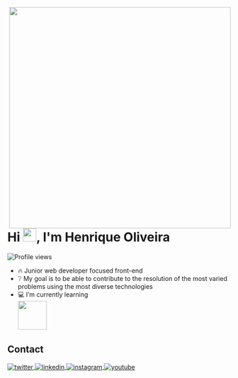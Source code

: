 <img align="right" height="500cm"
src="https://raw.githubusercontent.com/gist/holiveira07/b34a75230c0f3fa5c127e6f9e1fadbe0/raw/5f78f670ec9e72d37a553f37969a6e524b33cbdd/githubcard.svg">
<h1 align="left">Hi <img src="https://raw.githubusercontent.com/kaueMarques/kaueMarques/master/hi.gif" height="30px">, I'm Henrique Oliveira</h1>
<p align="left"> <img src="https://komarev.com/ghpvc/?username=holiveira07&color=yellow" alt="Profile views"/> </p>


- 🔥 Junior web developer focused front-end
- ❔ My goal is to be able to contribute to the resolution of the most varied problems using the most diverse technologies
- 💻 I’m currently learning <br> <img left="right" height="65cm"
src="https://raw.githubusercontent.com/gist/holiveira07/b34a75230c0f3fa5c127e6f9e1fadbe0/raw/6b66e74c538c9518c8b44bd6ac0d1743f03cef42/githubcard1.svg">



## Contact

<!--<p align="left" style="background:yellow">

<a href="https://codepen.io/maykbrito" target="_blank">
  <img align="center" src="https://img.shields.io/badge/-maykbrito-05122A?style=flat&logo=codepen" alt="codepen"/>
</a> -->
<a href="" target="_blank">
  <img align="center" src="https://img.shields.io/badge/-holiveira07-05122A?style=flat&logo=twitter" alt="twitter"/>  
</a>
<a href="https://www.linkedin.com/in/henriqueoliveira07/" target="_blank">
  <img align="center" src="https://img.shields.io/badge/-holiveira07-05122A?style=flat&logo=linkedin" alt="linkedin"/>
</a>
<a href="https://www.instagram.com/holiveira_07/" target="_blank">
 <img align="center" src="https://img.shields.io/badge/-holiveira07-05122A?style=flat&logo=instagram" alt="instagram"/>
</a>
<a href="" target="_blank">
 <img align="center" src="https://img.shields.io/badge/-holiveira07-05122A?style=flat&logo=youtube" alt="youtube"/>
</a>
</p> 


